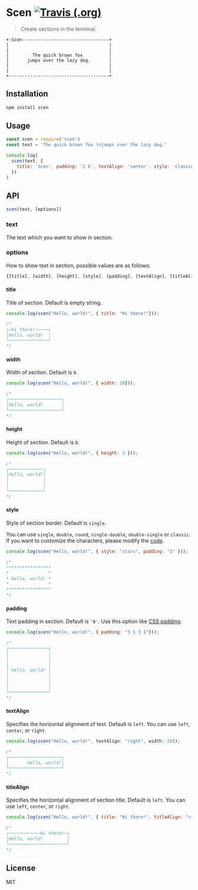 # Scen [![Travis (.org)](https://img.shields.io/travis/chunqiuyiyu/scen.svg?style=flat-square)](https://travis-ci.org/chunqiuyiyu/scen)
> Create sections in the terminal.

```
+-Scen---------------------------------+
|                                      |
|                                      |
|         The quick brown fox          |
|       jumps over the lazy dog.       |
|                                      |
|                                      |
+--------------------------------------+
```

## Installation
```js
npm install scen
```

## Usage

```js
const scen = require('scen')
const text = 'The quick brown fox \njumps over the lazy dog.'

console.log(
  scen(text, { 
    title: 'Scen', padding: '2 6', textAlign: 'center', style: 'classic'
  })
)
```

## API
```javascript
scen(text, [options])
```

### text
The text which you want to show in section.

### options
How to show text in section, possible values are as follows:

```javascript
{[title], [width], [height], [style], [padding], [textAlign], [titleAlign]}
``` 

#### title
Title of section. Default is empty string.

```javascript
console.log(scen("Hello, world!", { title: "Hi there!"}));

/*
┌─Hi there!─────┐
│Hello, world!  │
└───────────────┘
*/
```

#### width
Width of section. Default is `0`. 

```javascript
console.log(scen("Hello, world!", { width: 20}));

/*
┌────────────────────┐
│Hello, world!       │
└────────────────────┘
*/
```

#### height
Height of section. Default is `0`. 

```javascript
console.log(scen("Hello, world!", { height: 3 }));

/*
┌─────────────┐
│Hello, world!│
│             │
│             │
└─────────────┘
*/
```

#### style
Style of section border. Default is `single`. 

You can use `single`, `double`, `round`, `single-double`, `double-single` or `classic`. If you want to customize the characters, please modify the [code](lib/border.js).

```javascript
console.log(scen("Hello, world!", { style: "stars", padding: "1" }));

/*
*****************
*               *
* Hello, world! *
*               *
*****************
*/
```

#### padding
Text padding in section. Default is `'0'`. Use this option like [CSS padding](https://developer.mozilla.org/en-US/docs/Web/CSS/padding).

```javascript
console.log(scen("Hello, world!", { padding: "3 1 3 1"}));

/*
┌───────────────┐
│               │
│               │
│               │
│ Hello, world! │
│               │
│               │
│               │
└───────────────┘
*/
```

#### textAlign

Specifies the horizontal alignment of text. Default is `left`. You can use `left`, `center`, or `right`.

```javascript
console.log(scen("Hello, world!", textAlign: "right", width: 20));

/*
┌────────────────────┐
│       Hello, world!│
└────────────────────┘
*/
```

#### titleAlign

Specifies the horizontal alignment of section title. Default is `left`. You can use `left`, `center`, or `right`.

```javascript
console.log(scen("Hello, world!", { title: "Hi there!", titleAlign: "right", width: 20 }));

/*
┌────────────Hi there!─┐
│Hello, world!         │
└──────────────────────┘
*/
```

## License
MIT
